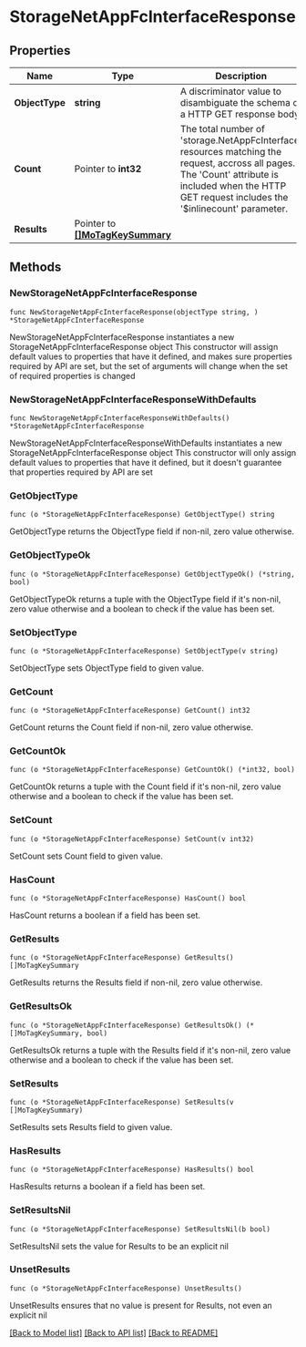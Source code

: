 # StorageNetAppFcInterfaceResponse

## Properties

Name | Type | Description | Notes
------------ | ------------- | ------------- | -------------
**ObjectType** | **string** | A discriminator value to disambiguate the schema of a HTTP GET response body. | 
**Count** | Pointer to **int32** | The total number of &#39;storage.NetAppFcInterface&#39; resources matching the request, accross all pages. The &#39;Count&#39; attribute is included when the HTTP GET request includes the &#39;$inlinecount&#39; parameter. | [optional] 
**Results** | Pointer to [**[]MoTagKeySummary**](MoTagKeySummary.md) |  | [optional] 

## Methods

### NewStorageNetAppFcInterfaceResponse

`func NewStorageNetAppFcInterfaceResponse(objectType string, ) *StorageNetAppFcInterfaceResponse`

NewStorageNetAppFcInterfaceResponse instantiates a new StorageNetAppFcInterfaceResponse object
This constructor will assign default values to properties that have it defined,
and makes sure properties required by API are set, but the set of arguments
will change when the set of required properties is changed

### NewStorageNetAppFcInterfaceResponseWithDefaults

`func NewStorageNetAppFcInterfaceResponseWithDefaults() *StorageNetAppFcInterfaceResponse`

NewStorageNetAppFcInterfaceResponseWithDefaults instantiates a new StorageNetAppFcInterfaceResponse object
This constructor will only assign default values to properties that have it defined,
but it doesn't guarantee that properties required by API are set

### GetObjectType

`func (o *StorageNetAppFcInterfaceResponse) GetObjectType() string`

GetObjectType returns the ObjectType field if non-nil, zero value otherwise.

### GetObjectTypeOk

`func (o *StorageNetAppFcInterfaceResponse) GetObjectTypeOk() (*string, bool)`

GetObjectTypeOk returns a tuple with the ObjectType field if it's non-nil, zero value otherwise
and a boolean to check if the value has been set.

### SetObjectType

`func (o *StorageNetAppFcInterfaceResponse) SetObjectType(v string)`

SetObjectType sets ObjectType field to given value.


### GetCount

`func (o *StorageNetAppFcInterfaceResponse) GetCount() int32`

GetCount returns the Count field if non-nil, zero value otherwise.

### GetCountOk

`func (o *StorageNetAppFcInterfaceResponse) GetCountOk() (*int32, bool)`

GetCountOk returns a tuple with the Count field if it's non-nil, zero value otherwise
and a boolean to check if the value has been set.

### SetCount

`func (o *StorageNetAppFcInterfaceResponse) SetCount(v int32)`

SetCount sets Count field to given value.

### HasCount

`func (o *StorageNetAppFcInterfaceResponse) HasCount() bool`

HasCount returns a boolean if a field has been set.

### GetResults

`func (o *StorageNetAppFcInterfaceResponse) GetResults() []MoTagKeySummary`

GetResults returns the Results field if non-nil, zero value otherwise.

### GetResultsOk

`func (o *StorageNetAppFcInterfaceResponse) GetResultsOk() (*[]MoTagKeySummary, bool)`

GetResultsOk returns a tuple with the Results field if it's non-nil, zero value otherwise
and a boolean to check if the value has been set.

### SetResults

`func (o *StorageNetAppFcInterfaceResponse) SetResults(v []MoTagKeySummary)`

SetResults sets Results field to given value.

### HasResults

`func (o *StorageNetAppFcInterfaceResponse) HasResults() bool`

HasResults returns a boolean if a field has been set.

### SetResultsNil

`func (o *StorageNetAppFcInterfaceResponse) SetResultsNil(b bool)`

 SetResultsNil sets the value for Results to be an explicit nil

### UnsetResults
`func (o *StorageNetAppFcInterfaceResponse) UnsetResults()`

UnsetResults ensures that no value is present for Results, not even an explicit nil

[[Back to Model list]](../README.md#documentation-for-models) [[Back to API list]](../README.md#documentation-for-api-endpoints) [[Back to README]](../README.md)


